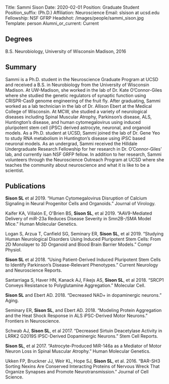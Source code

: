 Title: Sammi Sison
Date: 2020-02-01
Position: Graduate Student
Position_suffix: (Ph.D.)
Affiliation: Neuroscience
Email: slsison at ucsd.edu
Fellowship: NSF GFRP
Headshot: /images/people/sammi_sison.jpg
Template: person
Alumni_or_current: Current
<!-- Status: draft -->

## Degrees

B.S. Neurobiology, University of Wisconsin Madison, 2016<br>

## Summary

Sammi is a Ph.D. student in the Neuroscience Graduate Program at UCSD and received a B.S. in Neurobiology from the University of Wisconsin Madison. At UW-Madison, she worked in the lab of Dr. Kate O’Connor-Giles where she studied the genetic regulators of synaptic function using CRISPR-Cas9 genome engineering of the fruit fly. After graduating, Sammi worked as a lab technician in the lab of Dr. Allison Ebert at the Medical College of Wisconsin. At MCW, she studied a variety of neurological diseases including Spinal Muscular Atrophy, Parkinson’s disease, ALS, Huntington’s disease, and human cytomegalovirus using induced pluripotent stem cell (iPSC) derived astrocyte, neuronal, and organoid models. As a Ph.D. student at UCSD, Sammi joined the lab of Dr. Gene Yeo to study RNA metabolism in Huntington’s disease using iPSC based neuronal models. As an undergrad, Sammi received the Hilldale Undergraduate Research Fellowship for her research in Dr. O’Connor-Giles’ lab, and currently isan NSF GRFP fellow. In addition to her research, Sammi volunteers through the Neuroscience Outreach Program at UCSD where she teaches the community about neuroscience and what it is like to be a scientist.

## Publications

**Sison SL** et al 2019. “Human Cytomegalovirus Disruption of Calcium Signaling in Neural Progenitor Cells and Organoids.” Journal of Virology. 

Kaifer KA,  Villalón E,  O'Brien BS,  **Sison SL**,  et al 2019. “AAV9-Mediated Delivery of miR-23a Reduces Disease Severity in Smn2B-/SMA Model Mice.” Human Molecular Genetics. 

Logan S, Arzua T, Canfield SG, Seminary ER, **Sison SL**, et al 2019. “Studying Human Neurological Disorders Using Induced Pluripotent Stem Cells: From 2D Monolayer to 3D Organoid and Blood Brain Barrier Models.” Compr Physiol. 

**Sison SL** et al 2018. “Using Patient-Derived Induced Pluripotent Stem Cells to Identify Parkinson’s Disease-Relevant Phenotypes.” Current Neurology and Neuroscience Reports. 

Santarriaga S, Haver HN, Kanack AJ, Fikejs AS, **Sison SL**, et al 2018. “SRCP1 Conveys Resistance to Polyglutamine Aggregation.” Molecular Cell. 

**Sison SL** and Ebert AD. 2018. “Decreased NAD+ in dopaminergic neurons.” Aging. 

Seminary ER, **Sison SL**, and Ebert AD. 2018. “Modeling Protein Aggregation and the Heat Shock Response in ALS iPSC-Derived Motor Neurons.” Frontiers in Neuroscience.  

Schwab AJ, **Sison SL**, et al 2017. “Decreased Sirtuin Deacetylase Activity in LRRK2 G2019S IPSC-Derived Dopaminergic Neurons.” Stem Cell Reports.

**Sison SL**, et al 2017. “Astrocyte-Produced MiR-146a as a Mediator of Motor Neuron Loss in Spinal Muscular Atrophy.” Human Molecular Genetics. 

Ukken FP, Bruckner JJ, Weir KL, Hope SJ, **Sison SL**, et al. 2016. “BAR-SH3 Sorting Nexins Are Conserved Interacting Proteins of Nervous Wreck That Organize Synapses and Promote Neurotransmission.” Journal of Cell Science.
